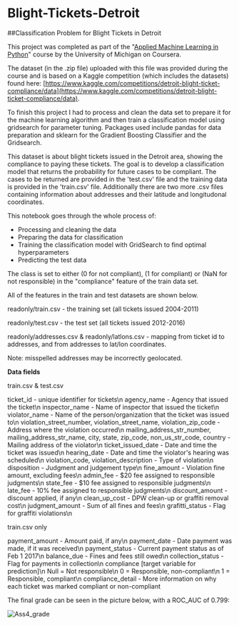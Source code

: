 # Blight-Tickets-Detroit
##Classification Problem for Blight Tickets in Detroit


This project was completed as part of the \"[Applied Machine Learning in Python](https://www.coursera.org/learn/python-machine-learning)\" course by the University of Michigan on Coursera.

The dataset (in the .zip file) uploaded with this file was provided during the course and is based on a Kaggle competition (which includes the datasets) found here: [https://www.kaggle.com/competitions/detroit-blight-ticket-compliance/data](https://www.kaggle.com/competitions/detroit-blight-ticket-compliance/data).

To finish this project I had to process and clean the data set to prepare it for the machine learning algorithm and then train a classification model using gridsearch for parameter tuning. Packages used include pandas for data preparation and sklearn for the Gradient Boosting Classifier and the Gridsearch.

This dataset is about blight tickets issued in the Detroit area, showing the compliance to paying these tickets. The goal is to develop a classification model that returns the probability for future cases to be compliant. The cases to be returned are provided in the 'test.csv' file and the training data is provided in the 'train.csv' file. Additionally there are two more .csv files containing information about addresses and their latitude and longitudonal coordinates.

This notebook goes through the whole process of:
* Processing and cleaning the data
* Preparing the data for classification
* Training the classification model with GridSearch to find optimal hyperparameters
* Predicting the test data

The class is set to either (0 for not compliant), (1 for compliant) or (NaN for not responsible) in the \"compliance\" feature of the train data set.

All of the features in the train and test datasets are shown below.


  readonly/train.csv - the training set (all tickets issued 2004-2011)
  
  readonly/test.csv - the test set (all tickets issued 2012-2016)
  
  readonly/addresses.csv & readonly/latlons.csv - mapping from ticket id to addresses, and from addresses to lat/lon coordinates.
  
  Note: misspelled addresses may be incorrectly geolocated.
  
  **Data fields**
  
  train.csv & test.csv
  
  ticket_id - unique identifier for tickets\n
  agency_name - Agency that issued the ticket\n
  inspector_name - Name of inspector that issued the ticket\n
  violator_name - Name of the person/organization that the ticket was issued to\n
  violation_street_number, violation_street_name, violation_zip_code - Address where the violation occurred\n
  mailing_address_str_number, mailing_address_str_name, city, state, zip_code, non_us_str_code, country - Mailing address of the violator\n
  ticket_issued_date - Date and time the ticket was issued\n
  hearing_date - Date and time the violator's hearing was scheduled\n
  violation_code, violation_description - Type of violation\n
  disposition - Judgment and judgement type\n
  fine_amount - Violation fine amount, excluding fees\n
  admin_fee - $20 fee assigned to responsible judgments\n
  state_fee - $10 fee assigned to responsible judgments\n
  late_fee - 10% fee assigned to responsible judgments\n
  discount_amount - discount applied, if any\n
  clean_up_cost - DPW clean-up or graffiti removal cost\n
  judgment_amount - Sum of all fines and fees\n
  grafitti_status - Flag for graffiti violations\n
  
  train.csv only
  
  payment_amount - Amount paid, if any\n
  payment_date - Date payment was made, if it was received\n
  payment_status - Current payment status as of Feb 1 2017\n
  balance_due - Fines and fees still owed\n
  collection_status - Flag for payments in collection\n
  compliance [target variable for prediction]\n
    Null = Not responsible\n
    0 = Responsible, non-compliant\n
    1 = Responsible, compliant\n
  compliance_detail - More information on why each ticket was marked compliant or non-compliant
  
  
  The final grade can be seen in the picture below, with a ROC_AUC of 0.799:
  
  ![Ass4_grade](https://user-images.githubusercontent.com/73847250/185580524-509f4a09-a4df-4fe7-a794-b9efafecf360.png)

